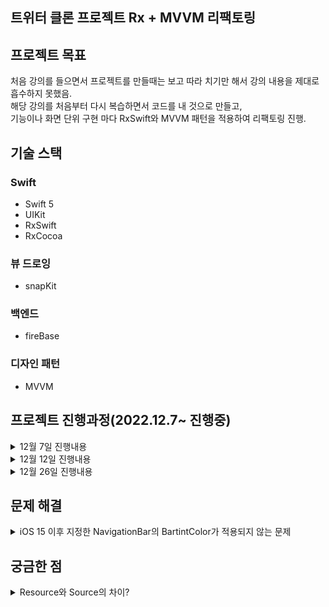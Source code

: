 ## 트위터 클론 프로젝트 Rx + MVVM 리팩토링

## 프로젝트 목표
처음 강의를 들으면서 프로젝트를 만들때는 보고 따라 치기만 해서 강의 내용을 제대로 흡수하지 못했음.  
해당 강의를 처음부터 다시 복습하면서 코드를 내 것으로 만들고,  
기능이나 화면 단위 구현 마다 RxSwift와 MVVM 패턴을 적용하여 리팩토링 진행.

## 기술 스택
### Swift
- Swift 5
- UIKit
- RxSwift
- RxCocoa

### 뷰 드로잉
- snapKit

### 백엔드
- fireBase

### 디자인 패턴
- MVVM

## 프로젝트 진행과정(2022.12.7~ 진행중)

<details>
<summary>12월 7일 진행내용</summary>

- 프로젝트 기본 세팅 완료.
- MainTabView 구현 완료.
</details>
<details>
<summary>12월 12일 진행내용</summary>

- 기능 구현
	- LoginView, RegisterationView 구현 완료.
- 뷰 드로잉 관련
	- NSLayoutAchor -> SnapKit으로 수정
</details>
<details>
<summary>12월 26일 진행내용</summary>

- 리팩토링
	- 기능 단위나 화면 단위 구현시 마다 RxSwift 적용하여 리팩토링
- 커밋 관련
	- 커밋 메세지 규칙 적용.
		- 작성 언어는 한글로 설정.
</details>

## 문제 해결
<details>
<summary>iOS 15 이후 지정한 NavigationBar의 BartintColor가 적용되지 않는 문제</summary>

### 문제상황

![](https://i.esdrop.com/d/t/Uu08dF3KgL/IfFSXPn7cQ.jpg)

코드에서 navigationBar의 색상을 white로 지정하였음.

하지만 실행해서 확인할 경우 지정한 색상이 적용되지 않고 투명하게 NavigationBar가 출력되었다.

### 원인

iOS 15부터 기능의 확장으로 인해 isTranslucent 의 default 설정이 false으로 지정되고,

scrollEdgeAppearance 속성이 iOS15에서는 모든 네비게이션에 적용되면서 발생한 문제.

scrollEdgeAppearance는 스크롤되는 contents의 Edge 자리가 네비게이션 가장자리에 맞춰질 때,

즉 **네비게이션 컨트롤러를 스크롤 하기 전의 상황**에서 apperance를 세팅해 주는 속성값이다.

standardApperance는 **스크롤중인 상황을 의미**한다.

### 해결방법

AppDelegate의 didFinishLaunchingWithOptions함수에서 UINavigationBarAppearance 객체를 생성.

해당 객체의 **configureWithOpaqueBackground()함수를 실행하여 불투명하게**  
Appearance 설정 후

backgroundColor 속성값을 내가 바꾸고자 하는 색상으로 변경한다.

UINavigationBar.appearance()의 standardAppearance와 scrollEdgeAppearance를 위에서 만든 appearance 객체로 변경.

```swift
let appearance = UINavigationBarAppearance()
        appearance.configureWithOpaqueBackground()
        appearance.backgroundColor = .white
        UINavigationBar.appearance().standardAppearance = appearance
        UINavigationBar.appearance().scrollEdgeAppearance = appearance
```
</details>

## 궁금한 점
<details>
<summary>Resource와 Source의 차이?</summary>

프로젝트 파일이 커지면서 폴더 구조방식에 대해 고민하게 되었고,  
찾아본 결과 많은 사람들이 기본적으로 Resource와 Source폴더를 기준으로 폴더링 하는 것을 알게 되었다.  
두 단어를 개발하면서 많이 접하고 사용하지만, 정작 정확한 의미를 몰라서 찾아보게 되었다.  

### Source

 일반적으로 컴파일 가능하고 사람이 읽을 수 있는 언어로 된 프로그램 코드.

(프로세서에 의해 궁극적으로 실행되는 이진 코드인 대상 코드와 반대).

### Resource

일반적으로 실행 가능한 이미지에 포함된 데이터. 

오류 메시지, 그림, 사운드 클립, 아이콘 등.

출처

[what is a difference between resource and source in programming](https://softwareengineering.stackexchange.com/questions/384540/what-is-a-difference-between-resource-and-source-in-programming)

### 프로젝트에 적용
-> 단어의 정확한 의미를 알고나서 정확한 기준이 생겨 구분하기 편했다.  
LaunchScreen 파일이나 Assets 관련 파일은 Resource 파일에 구분하고,  
내가 작성한 기존 코드들은 Source파일에 정리했다.
</details>